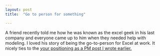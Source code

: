 ```yaml
---
layout: post
title:  "Go to person for something"

---
```


A friend recently told me how he was known as the excel geek in his last company and everyone came up to him when they needed help with modeling. I loved his story of being the go-to-person for Excel at work. It nicely ties to the [your positioning as a PM post I wrote earlier.](https://manassaloi.com/2020/02/27/kind-of-PM.html)
